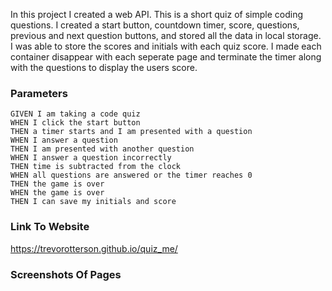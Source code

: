 In this project I created a web API. This is a short quiz of simple coding questions. I created a start button, countdown timer, score, questions, previous and next question buttons, and stored all the data in local storage. I was able to store the scores and initials with each quiz score. I made each container disappear with each seperate page and terminate the timer along with the questions to display the users score.

<h3>Parameters</h3>

```
GIVEN I am taking a code quiz
WHEN I click the start button
THEN a timer starts and I am presented with a question
WHEN I answer a question
THEN I am presented with another question
WHEN I answer a question incorrectly
THEN time is subtracted from the clock
WHEN all questions are answered or the timer reaches 0
THEN the game is over
WHEN the game is over
THEN I can save my initials and score
```

<h3>Link To Website</h3>

<a>https://trevorotterson.github.io/quiz_me/</a>

<h3>Screenshots Of Pages</h3>

